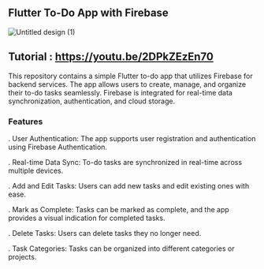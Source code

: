 ## Flutter To-Do App with Firebase

![Untitled design (1)](https://github.com/alireza4585/flutter-to-do-app/assets/102475069/ac08ec28-560f-4bc6-a728-026c9556e1f4)

## Tutorial : https://youtu.be/2DPkZEzEn70

This repository contains a simple Flutter to-do app that utilizes Firebase for backend services. The app allows users to create, manage, and organize their to-do tasks seamlessly. Firebase is integrated for real-time data synchronization, authentication, and cloud storage.


### Features

. User Authentication: The app supports user registration and authentication using Firebase Authentication.

. Real-time Data Sync: To-do tasks are synchronized in real-time across multiple devices.

. Add and Edit Tasks: Users can add new tasks and edit existing ones with ease.

. Mark as Complete: Tasks can be marked as complete, and the app provides a visual indication for completed tasks.

. Delete Tasks: Users can delete tasks they no longer need.

. Task Categories: Tasks can be organized into different categories or projects.
